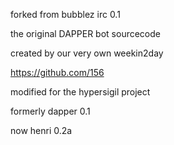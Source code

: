 forked from bubblez irc 0.1

the original DAPPER bot sourcecode

created by our very own weekin2day

https://github.com/156


modified for the hypersigil project

formerly dapper 0.1

now henri 0.2a

